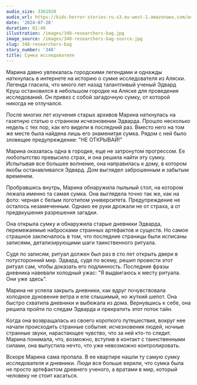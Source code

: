 ```yaml
---
audio_size: 3361920
audio_url: https://kids-horror-stories-ru.s3.eu-west-1.amazonaws.com/audio/348-researchers-bag.mp3
date: '2024-07-28'
duration: 02:48
illustration: /images/348-researchers-bag.jpg
image_source: /images/348-researchers-bag-source.jpg
slug: 348-researchers-bag
story_number: '348'
title: Сумка исследователя
---
```


Марина давно увлекалась городскими легендами и однажды наткнулась в интернете на историю о сумке исследователя из Аляски. Легенда гласила, что много лет назад талантливый ученый Эдвард Круш остановился в небольшом городке на Аляске для проведения исследований. Он привез с собой загадочную сумку, от которой никогда не отлучался.

После многих лет изучения старых архивов Марина наткнулась на газетную статью о странном исчезновении Эдварда. Прошло несколько недель с тех пор, как его видели в последний раз. Вместо него на том же месте была найдена лишь его знаменитая сумка. Рядом с ней было зловещее предупреждение: "НЕ ОТКРЫВАЙ!"

Марина оказалась одна в городке, еще не затронутом прогрессом. Ее любопытство превысило страх, и она решила найти эту сумку. Испытывая все большее волнение, она направилась к дому, в котором якобы останавливался Эдвард. Дом выглядел заброшенным и забытым временем.

Пробравшись внутрь, Марина обнаружила пыльный стол, на котором лежала именно та самая сумка. Она выглядела точно так же, как на фото: черная с белым логотипом университета. Предупреждение не осталось незамеченным. Однако ее руки дрожали не от страха, а от предвкушения разрешения загадки.

Она открыла сумку и обнаружила старые дневники Эдварда, перемежаемые набросками странных артефактов и существ. Но самое страшное заключалось в том, что последние страницы были исписаны записями, детализирующими шаги таинственного ритуала.

Судя по записям, ритуал должен был раз в сто лет открыть двери в потусторонний мир. Эдвард, судя по всему, решил провести этот ритуал сам, чтобы доказать его подлинность. Последние фразы дневника навевали холодный ужас: "Я выдвигаюсь к месту ритуала. Они уже здесь".

Марина не успела закрыть дневники, как вдруг почувствовала холодное дуновение ветра и еле слышимый, но жуткий шепот. Она быстро схватила дневники и выбежала из дома. Вернувшись к себе, она решила пройти по следам Эдварда и прекратить этот поток тайн.

Когда она возвращалась из своего короткого путешествия, вокруг нее начали происходить странные события: исчезновения людей, ночные странные звуки, нарастающее чувство, что за ней кто-то следит. Марина понимала, что, возможно, вступив в контакт с таинственными силами, она выпустила нечто, что уже невозможно контролировать.

Вскоре Марина сама пропала. В ее квартире нашли ту самую сумку исследователя и дневники. Люди все больше верили, что сумка была не просто артефактом древнего ученого, а вратами в мир, который человеку не стоит касаться.